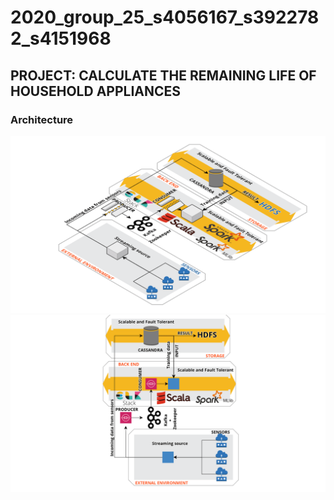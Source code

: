 # 2020_group_25_s4056167_s3922782_s4151968

## PROJECT: CALCULATE THE REMAINING LIFE OF HOUSEHOLD APPLIANCES

### Architecture

![](Appliance_lifecycle_architecture_3d.png)
![](Appliance_lifecycle_architecture_2d.png)
